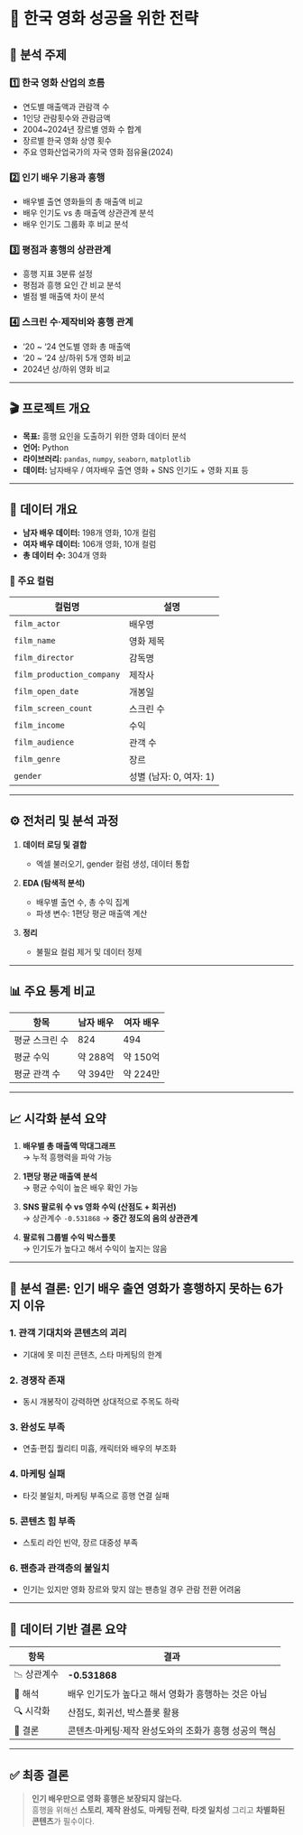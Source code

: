 # 🎥 한국 영화 성공을 위한 전략

## 📁 분석 주제

### 1️⃣ 한국 영화 산업의 흐름
- 연도별 매출액과 관람객 수
- 1인당 관람횟수와 관람금액
- 2004~2024년 장르별 영화 수 합계
- 장르별 한국 영화 상영 횟수
- 주요 영화산업국가의 자국 영화 점유율(2024)

### 2️⃣ 인기 배우 기용과 흥행
- 배우별 출연 영화들의 총 매출액 비교
- 배우 인기도 vs 총 매출액 상관관계 분석
- 배우 인기도 그룹화 후 비교 분석

### 3️⃣ 평점과 흥행의 상관관계
- 흥행 지표 3분류 설정
- 평점과 흥행 요인 간 비교 분석
- 별점 별 매출액 차이 분석

### 4️⃣ 스크린 수·제작비와 흥행 관계
- ‘20 ~ ‘24 연도별 영화 총 매출액
- ‘20 ~ ‘24 상/하위 5개 영화 비교
- 2024년 상/하위 영화 비교

---

## 🎬 프로젝트 개요

- **목표:** 흥행 요인을 도출하기 위한 영화 데이터 분석
- **언어:** Python
- **라이브러리:** `pandas`, `numpy`, `seaborn`, `matplotlib`
- **데이터:** 남자배우 / 여자배우 출연 영화 + SNS 인기도 + 영화 지표 등

---

## 📁 데이터 개요

- **남자 배우 데이터:** 198개 영화, 10개 컬럼
- **여자 배우 데이터:** 106개 영화, 10개 컬럼
- **총 데이터 수:** 304개 영화

### 🔸 주요 컬럼
| 컬럼명 | 설명 |
|--------|------|
| `film_actor` | 배우명 |
| `film_name` | 영화 제목 |
| `film_director` | 감독명 |
| `film_production_company` | 제작사 |
| `film_open_date` | 개봉일 |
| `film_screen_count` | 스크린 수 |
| `film_income` | 수익 |
| `film_audience` | 관객 수 |
| `film_genre` | 장르 |
| `gender` | 성별 (남자: 0, 여자: 1) |

---

## ⚙️ 전처리 및 분석 과정

1. **데이터 로딩 및 결합**
   - 엑셀 불러오기, gender 컬럼 생성, 데이터 통합

2. **EDA (탐색적 분석)**
   - 배우별 출연 수, 총 수익 집계
   - 파생 변수: 1편당 평균 매출액 계산

3. **정리**
   - 불필요 컬럼 제거 및 데이터 정제

---

## 📊 주요 통계 비교

| 항목 | 남자 배우 | 여자 배우 |
|------|-----------|------------|
| 평균 스크린 수 | 824 | 494 |
| 평균 수익 | 약 288억 | 약 150억 |
| 평균 관객 수 | 약 394만 | 약 224만 |

---

## 📈 시각화 분석 요약

1. **배우별 총 매출액 막대그래프**  
   → 누적 흥행력을 파악 가능

2. **1편당 평균 매출액 분석**  
   → 평균 수익이 높은 배우 확인 가능

3. **SNS 팔로워 수 vs 영화 수익 (산점도 + 회귀선)**  
   → 상관계수 `-0.531868` → **중간 정도의 음의 상관관계**

4. **팔로워 그룹별 수익 박스플롯**  
   → 인기도가 높다고 해서 수익이 높지는 않음

---

## 🎯 분석 결론: 인기 배우 출연 영화가 흥행하지 못하는 6가지 이유

### 1. 관객 기대치와 콘텐츠의 괴리
- 기대에 못 미친 콘텐츠, 스타 마케팅의 한계

### 2. 경쟁작 존재
- 동시 개봉작이 강력하면 상대적으로 주목도 하락

### 3. 완성도 부족
- 연출·편집 퀄리티 미흡, 캐릭터와 배우의 부조화

### 4. 마케팅 실패
- 타깃 불일치, 마케팅 부족으로 흥행 연결 실패

### 5. 콘텐츠 힘 부족
- 스토리 라인 빈약, 장르 대중성 부족

### 6. 팬층과 관객층의 불일치
- 인기는 있지만 영화 장르와 맞지 않는 팬층일 경우 관람 전환 어려움

---

## 🧠 데이터 기반 결론 요약

| 항목 | 결과 |
|------|------|
| 📉 상관계수 | **-0.531868** |
| 💬 해석 | 배우 인기도가 높다고 해서 영화가 흥행하는 것은 아님 |
| 🔍 시각화 | 산점도, 회귀선, 박스플롯 활용 |
| 🧠 결론 | 콘텐츠·마케팅·제작 완성도와의 조화가 흥행 성공의 핵심 |

---

## ✅ 최종 결론

> **인기 배우만으로 영화 흥행은 보장되지 않는다.**  
> 흥행을 위해선 **스토리**, **제작 완성도**, **마케팅 전략**, **타겟 일치성** 그리고 **차별화된 콘텐츠**가 필수이다.
> 

